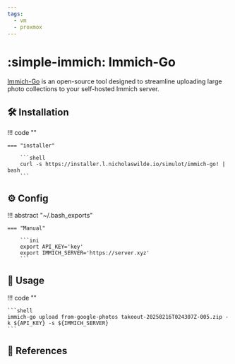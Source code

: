 ```yaml
---
tags:
  - vm
  - proxmox
---
```

# :simple-immich: Immich-Go

[Immich-Go][1] is an open-source tool designed to streamline uploading large photo collections to your self-hosted Immich
server.

## :hammer_and_wrench: Installation

!!! code ""

    === "installer"
    
        ```shell
        curl -s https://installer.l.nicholaswilde.io/simulot/immich-go! | bash
        ```

## :gear: Config

!!! abstract "~/.bash_exports"

    === "Manual"
    
        ```ini
        export API_KEY='key'
        export IMMICH_SERVER='https://server.xyz'
        ```

## :pencil: Usage

!!! code ""

    ```shell
    immich-go upload from-google-photos takeout-20250216T024307Z-005.zip -k ${API_KEY} -s ${IMMICH_SERVER}
    ```

## :link: References

[1]: <https://github.com/simulot/immich-go>
